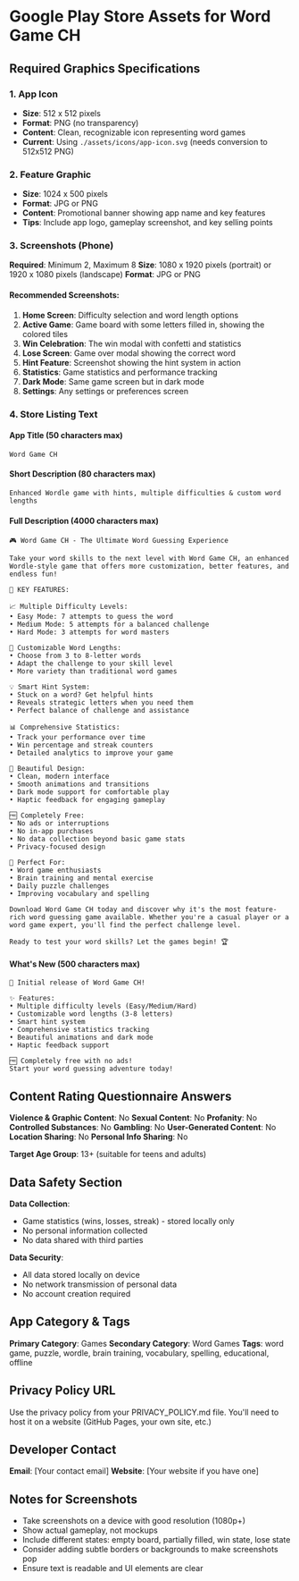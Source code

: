 # Google Play Store Assets for Word Game CH

## Required Graphics Specifications

### 1. App Icon
- **Size**: 512 x 512 pixels
- **Format**: PNG (no transparency) 
- **Content**: Clean, recognizable icon representing word games
- **Current**: Using `./assets/icons/app-icon.svg` (needs conversion to 512x512 PNG)

### 2. Feature Graphic
- **Size**: 1024 x 500 pixels
- **Format**: JPG or PNG
- **Content**: Promotional banner showing app name and key features
- **Tips**: Include app logo, gameplay screenshot, and key selling points

### 3. Screenshots (Phone)
**Required**: Minimum 2, Maximum 8
**Size**: 1080 x 1920 pixels (portrait) or 1920 x 1080 pixels (landscape)
**Format**: JPG or PNG

#### Recommended Screenshots:
1. **Home Screen**: Difficulty selection and word length options
2. **Active Game**: Game board with some letters filled in, showing the colored tiles
3. **Win Celebration**: The win modal with confetti and statistics
4. **Lose Screen**: Game over modal showing the correct word
5. **Hint Feature**: Screenshot showing the hint system in action
6. **Statistics**: Game statistics and performance tracking
7. **Dark Mode**: Same game screen but in dark mode
8. **Settings**: Any settings or preferences screen

### 4. Store Listing Text

#### App Title (50 characters max)
```
Word Game CH
```

#### Short Description (80 characters max)
```
Enhanced Wordle game with hints, multiple difficulties & custom word lengths
```

#### Full Description (4000 characters max)
```
🎮 Word Game CH - The Ultimate Word Guessing Experience

Take your word skills to the next level with Word Game CH, an enhanced Wordle-style game that offers more customization, better features, and endless fun!

🎯 KEY FEATURES:

📈 Multiple Difficulty Levels:
• Easy Mode: 7 attempts to guess the word
• Medium Mode: 5 attempts for a balanced challenge  
• Hard Mode: 3 attempts for word masters

📏 Customizable Word Lengths:
• Choose from 3 to 8-letter words
• Adapt the challenge to your skill level
• More variety than traditional word games

💡 Smart Hint System:
• Stuck on a word? Get helpful hints
• Reveals strategic letters when you need them
• Perfect balance of challenge and assistance

📊 Comprehensive Statistics:
• Track your performance over time
• Win percentage and streak counters
• Detailed analytics to improve your game

🎨 Beautiful Design:
• Clean, modern interface
• Smooth animations and transitions
• Dark mode support for comfortable play
• Haptic feedback for engaging gameplay

🆓 Completely Free:
• No ads or interruptions
• No in-app purchases
• No data collection beyond basic game stats
• Privacy-focused design

🧠 Perfect For:
• Word game enthusiasts
• Brain training and mental exercise
• Daily puzzle challenges
• Improving vocabulary and spelling

Download Word Game CH today and discover why it's the most feature-rich word guessing game available. Whether you're a casual player or a word game expert, you'll find the perfect challenge level.

Ready to test your word skills? Let the games begin! 🏆
```

#### What's New (500 characters max)
```
🎉 Initial release of Word Game CH!

✨ Features:
• Multiple difficulty levels (Easy/Medium/Hard)
• Customizable word lengths (3-8 letters)
• Smart hint system
• Comprehensive statistics tracking
• Beautiful animations and dark mode
• Haptic feedback support

🆓 Completely free with no ads!
Start your word guessing adventure today!
```

## Content Rating Questionnaire Answers

**Violence & Graphic Content**: No
**Sexual Content**: No
**Profanity**: No
**Controlled Substances**: No
**Gambling**: No
**User-Generated Content**: No
**Location Sharing**: No
**Personal Info Sharing**: No

**Target Age Group**: 13+ (suitable for teens and adults)

## Data Safety Section

**Data Collection**: 
- Game statistics (wins, losses, streak) - stored locally only
- No personal information collected
- No data shared with third parties

**Data Security**:
- All data stored locally on device
- No network transmission of personal data
- No account creation required

## App Category & Tags

**Primary Category**: Games
**Secondary Category**: Word Games
**Tags**: word game, puzzle, wordle, brain training, vocabulary, spelling, educational, offline

## Privacy Policy URL
Use the privacy policy from your PRIVACY_POLICY.md file. You'll need to host it on a website (GitHub Pages, your own site, etc.)

## Developer Contact
**Email**: [Your contact email]
**Website**: [Your website if you have one]

## Notes for Screenshots
- Take screenshots on a device with good resolution (1080p+)
- Show actual gameplay, not mockups
- Include different states: empty board, partially filled, win state, lose state
- Consider adding subtle borders or backgrounds to make screenshots pop
- Ensure text is readable and UI elements are clear